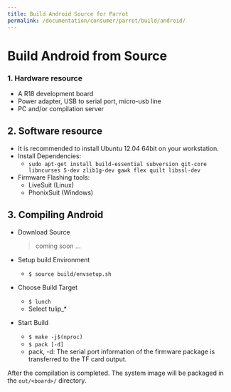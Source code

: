 ```yaml
---
title: Build Android Source for Parrot
permalink: /documentation/consumer/parrot/build/android/
---
```


# Build Android from Source

### 1. Hardware resource
- A R18 development board
- Power adapter, USB to serial port, micro-usb line
- PC and/or compilation server

## 2. Software resource
- It is recommended to install Ubuntu 12.04 64bit on your workstation.
- Install Dependencies:
  - ```sudo apt-get install build-essential subversion git-core libncurses 5-dev zlib1g-dev gawk flex quilt libssl-dev```
- Firmware Flashing tools:
  - LiveSuit (Linux)
  - PhonixSuit (Windows)

## 3. Compiling Android
- Download Source
  > coming soon ...

- Setup build Environment
  - ```$ source build/envsetup.sh```
- Choose Build Target
  - ```$ lunch```
  - Select tulip_*
- Start Build
  - ```$ make -j$(nproc)```
  - ```$ pack [-d]```
  - pack, -d: The serial port information of the firmware package is transferred to the TF card output.

After the compilation is completed. The system image will be packaged in the ```out/<board>/``` directory.

